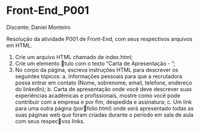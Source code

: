 # Front-End_P001

Discente: Daniel Monteiro

Resolução da atividade P001 de Front-End, com seus respectivos arquivos em HTML.

1. Crie um arquivo HTML chamado de index.html;
2. Crie um elemento 􀆡tulo com o texto “Carta de Apresentação - <seu nome>”;
3. No corpo da página, escreva instruções HTML para descrever os seguintes
tópicos:
a. Informações pessoais para que a recrutadora possa entrar em contato
(Nome, sobrenome, email, telefone, endereço do linkedln);
b. Carta de apresentação onde você deve descrever suas experiências
acadêmicas e profissionais, mostre como você pode contribuir com a
empresa e por fim, despedida e assinatura;
c. Um link para uma outra página (por􀆟folio.html) onde será apresentado
todas as suas páginas web que foram criadas durante o período em sala
de aula com seus respec􀆟vos links.
